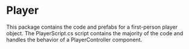 # Player
This package contains the code and prefabs for a first-person player object. The PlayerScript.cs script contains the majority of the code and handles the behavior of a PlayerController component.
